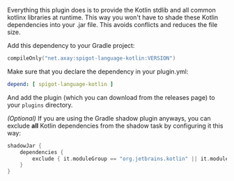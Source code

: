 Everything this plugin does is to provide the Kotlin stdlib and all common kotlinx libraries at runtime. This way you
won't have to shade these Kotlin dependencies into your .jar file. This avoids conflicts and reduces the file size.

Add this dependency to your Gradle project:

```kotlin
compileOnly("net.axay:spigot-language-kotlin:VERSION")
```

Make sure that you declare the dependency in your plugin.yml:

```yaml
depend: [ spigot-language-kotlin ]
```

And add the plugin (which you can download from the releases page) to your `plugins` directory.

*(Optional)* If you are using the Gradle shadow plugin anyways, you can exclude **all** Kotlin dependencies from the shadow task by
configuring it this way:

```kotlin
shadowJar {
    dependencies {
        exclude { it.moduleGroup == "org.jetbrains.kotlin" || it.moduleGroup == "org.jetbrains.kotlinx" }
    }
}
```
